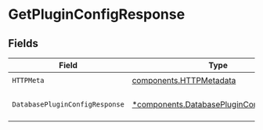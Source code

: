 # GetPluginConfigResponse


## Fields

| Field                                                                                               | Type                                                                                                | Required                                                                                            | Description                                                                                         |
| --------------------------------------------------------------------------------------------------- | --------------------------------------------------------------------------------------------------- | --------------------------------------------------------------------------------------------------- | --------------------------------------------------------------------------------------------------- |
| `HTTPMeta`                                                                                          | [components.HTTPMetadata](../../models/components/httpmetadata.md)                                  | :heavy_check_mark:                                                                                  | N/A                                                                                                 |
| `DatabasePluginConfigResponse`                                                                      | [*components.DatabasePluginConfigResponse](../../models/components/databasepluginconfigresponse.md) | :heavy_minus_sign:                                                                                  | The request has succeeded.                                                                          |